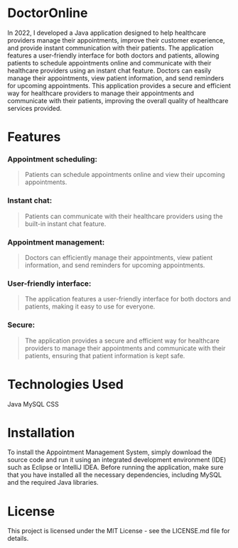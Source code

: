 # DoctorOnline
In 2022, I developed a Java application designed to help healthcare providers manage their appointments, improve their customer experience, and provide instant communication with their patients. The application features a user-friendly interface for both doctors and patients, allowing patients to schedule appointments online and communicate with their healthcare providers using an instant chat feature. Doctors can easily manage their appointments, view patient information, and send reminders for upcoming appointments. This application provides a secure and efficient way for healthcare providers to manage their appointments and communicate with their patients, improving the overall quality of healthcare services provided.

# Features
### Appointment scheduling: 
>Patients can schedule appointments online and view their upcoming appointments.
### Instant chat: 
>Patients can communicate with their healthcare providers using the built-in instant chat feature.
### Appointment management: 
>Doctors can efficiently manage their appointments, view patient information, and send reminders for upcoming appointments.
### User-friendly interface: 
>The application features a user-friendly interface for both doctors and patients, making it easy to use for everyone.
### Secure: 
>The application provides a secure and efficient way for healthcare providers to manage their appointments and communicate with their patients, ensuring that patient information is kept safe.

# Technologies Used
Java
MySQL
CSS

# Installation
To install the Appointment Management System, simply download the source code and run it using an integrated development environment (IDE) such as Eclipse or IntelliJ IDEA. Before running the application, make sure that you have installed all the necessary dependencies, including MySQL and the required Java libraries.

# License
This project is licensed under the MIT License - see the LICENSE.md file for details.
